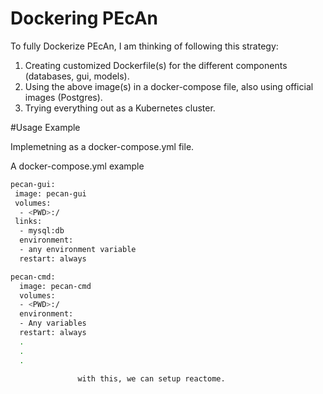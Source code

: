 # Dockering PEcAn
To fully Dockerize PEcAn, I am thinking of following this strategy:
1. Creating customized Dockerfile(s) for the different components (databases, gui, models).
2. Using the above image(s) in a docker-compose file, also using official images (Postgres).
3.  Trying everything out as a Kubernetes cluster.

#Usage Example

Implemetning as a docker-compose.yml file.

A docker-compose.yml example
```Bash
pecan-gui:
 image: pecan-gui
 volumes:
  - <PWD>:/
 links:
  - mysql:db
  environment:
  - any environment variable
  restart: always

pecan-cmd:
  image: pecan-cmd
  volumes:
  - <PWD>:/
  environment:
  - Any variables
  restart: always
  .
  .
  .
 ```

			       with this, we can setup reactome.
